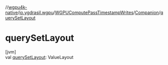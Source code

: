 //[wgpu4k-native](../../../../index.md)/[io.ygdrasil.wgpu](../../index.md)/[WGPUComputePassTimestampWrites](../index.md)/[Companion](index.md)/[querySetLayout](query-set-layout.md)

# querySetLayout

[jvm]\
val [querySetLayout](query-set-layout.md): ValueLayout